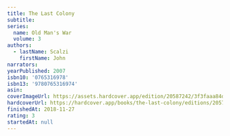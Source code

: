 ```yaml
---
title: The Last Colony
subtitle:
series:
  name: Old Man's War
  volume: 3
authors:
  - lastName: Scalzi
    firstName: John
narrators:
yearPublished: 2007
isbn10: '0765316978'
isbn13: '9780765316974'
asin:
coverImageUrl: https://assets.hardcover.app/edition/20587242/3f3faaa84d2696686d08b860829110a1652b75fe.jpeg
hardcoverUrl: https://hardcover.app/books/the-last-colony/editions/20574805
finishedAt: 2018-11-27
rating: 3
startedAt: null
---
```

